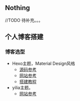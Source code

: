 ## Nothing
//TODO 待补充。。。

## 个人博客搭建
### 博客选型
* Hexo主题，Material Design风格
  * [源码参考](https://github.com/yscoder/hexo-theme-indigo)
  * [网站参考]()
  * [搭建教程](http://www.jianshu.com/p/465830080ea9)
* yilia主题。
  * [网站参考](http://litten.me/)
